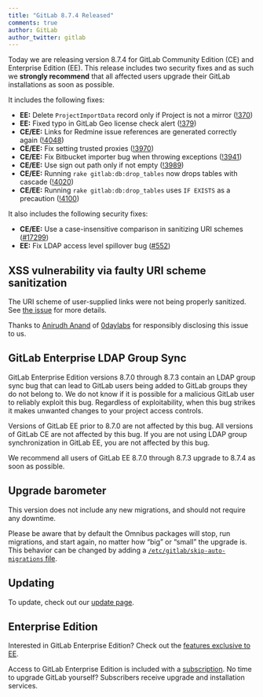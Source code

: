 ```yaml
---
title: "GitLab 8.7.4 Released"
comments: true
author: GitLab
author_twitter: gitlab
---
```


Today we are releasing version 8.7.4 for GitLab Community Edition (CE) and
Enterprise Edition (EE). This release includes two security fixes and as such we
**strongly recommend** that all affected users upgrade their GitLab
installations as soon as possible.

It includes the following fixes:

- **EE:** Delete `ProjectImportData` record only if Project is not a mirror
  ([!370])
- **EE:** Fixed typo in GitLab Geo license check alert ([!379])
- **CE/EE:** Links for Redmine issue references are generated correctly again
  ([!4048])
- **CE/EE:** Fix setting trusted proxies ([!3970])
- **CE/EE:** Fix Bitbucket importer bug when throwing exceptions ([!3941])
- **CE/EE:** Use sign out path only if not empty ([!3989])
- **CE/EE:** Running `rake gitlab:db:drop_tables` now drops tables with cascade
  ([!4020])
- **CE/EE:** Running `rake gitlab:db:drop_tables` uses `IF EXISTS` as a
  precaution ([!4100])

It also includes the following security fixes:

- **CE/EE:** Use a case-insensitive comparison in sanitizing URI schemes
  ([#17299])
- **EE:** Fix LDAP access level spillover bug ([#552])

<!-- more -->

## XSS vulnerability via faulty URI scheme sanitization

The URI scheme of user-supplied links were not being properly sanitized. See
[the issue][#17299] for more details.

Thanks to [Anirudh Anand](https://hackerone.com/a0xnirudh) of [0daylabs] for
responsibly disclosing this issue to us.

## GitLab Enterprise LDAP Group Sync

GitLab Enterprise Edition versions 8.7.0 through 8.7.3 contain an LDAP
group sync bug that can lead to GitLab users being added to GitLab groups they
do not belong to. We do not know if it is possible for a malicious GitLab user
to reliably exploit this bug. Regardless of exploitability, when this bug
strikes it makes unwanted changes to your project access controls.

Versions of GitLab EE prior to 8.7.0 are not affected by this bug. All versions
of GitLab CE are not affected by this bug. If you are not using LDAP group
synchronization in GitLab EE, you are not affected by this bug.

We recommend all users of GitLab EE 8.7.0 through 8.7.3 upgrade to 8.7.4 as soon
as possible.

## Upgrade barometer

This version does not include any new migrations, and should not require any
downtime.

Please be aware that by default the Omnibus packages will stop, run migrations,
and start again, no matter how “big” or “small” the upgrade is. This behavior
can be changed by adding a [`/etc/gitlab/skip-auto-migrations`
file](http://doc.gitlab.com/omnibus/update/README.html).

## Updating

To update, check out our [update page](https://about.gitlab.com/update).

## Enterprise Edition

Interested in GitLab Enterprise Edition? Check out the [features exclusive to
EE](http://about.gitlab.com/features/#enterprise).

Access to GitLab Enterprise Edition is included with a [subscription](http://www.gitlab.com/subscription/).
No time to upgrade GitLab yourself? Subscribers receive upgrade and installation
services.

[!370]: https://gitlab.com/gitlab-org/gitlab-ee/merge_requests/370
[!379]: https://gitlab.com/gitlab-org/gitlab-ee/merge_requests/379
[!4048]: https://gitlab.com/gitlab-org/gitlab-ce/merge_requests/4048
[!3970]: https://gitlab.com/gitlab-org/gitlab-ce/merge_requests/3970
[!3941]: https://gitlab.com/gitlab-org/gitlab-ce/merge_requests/3941
[!3989]: https://gitlab.com/gitlab-org/gitlab-ce/merge_requests/3989
[!4020]: https://gitlab.com/gitlab-org/gitlab-ce/merge_requests/4020
[!4100]: https://gitlab.com/gitlab-org/gitlab-ce/merge_requests/4100
[#552]: https://gitlab.com/gitlab-org/gitlab-ee/issues/552
[#17299]: https://gitlab.com/gitlab-org/gitlab-ce/issues/17299
[0daylabs]: https://0daylabs.com
